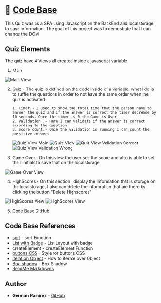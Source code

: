 # 🏈 [Code Base](https://izaack89.github.io/code-base/)

This Quiz was as a SPA using Javascript on the BackEnd and localstorage to save information. The goal of this project was to demostrate that I can change the DOM

## Quiz Elements

The quiz have 4 Views all created inside a javascript variable

1. Main

![Main View](./assets/readmeFiles/main_view.png)

2.  Quiz.- The quiz is defined on the code inside of a variable, what I do is to suffle the questions in order to not have the same order when the quiz is activated

        1. Timer.- I used to show the total time that the person have to answer the quiz and if the answer is correct the timer decrease by 10 seconds. Once the timer is 0 the Game is Over
        2. Validation .- Here I can validate if the answer is correct according to the question
        3. Score count.- Once the validation is running I can count the possitive answers

    ![Quiz View Main](./assets/readmeFiles/quiz_view_main.png)
    ![Quiz View](./assets/readmeFiles/quiz_view1.png)
    ![Quiz View Validation Correct](./assets/readmeFiles/quiz_view2.png)
    ![Quiz View Validation Wrong](./assets/readmeFiles/quiz_view3.png)

3.  Game Over.- On this view the user see the score and also is able to set their initials to save that on the localstorage

![Game Over View](./assets/readmeFiles/game_over_view.png)

4. HighScores.- On this section I display the information that is storage on the localstorage, I also can delete the infomration that are there by clicking the button "Delete Highscores"

![HighScores View](./assets/readmeFiles/scores_view_main.png)
![HighScores View](./assets/readmeFiles/scores_view2.png)

5. [Code Base GitHub](https://github.com/izaack89/code-base)

## Code Base References

- [sort](https://developer.mozilla.org/en-US/docs/Web/JavaScript/Reference/Global_Objects/Array/sort) - sort Function
- [List with Badge](https://developer.mozilla.org/fr/docs/Web/CSS/Layout_cookbook/List_group_with_badges) - List Layout with badge
- [createElement](https://developer.mozilla.org/es/docs/Web/API/Document/createElement) - createElement Function
- [buttons CSS](https://www.w3schools.com/css/css3_buttons.asp) - Style for buttons CSS
- [iteration Object](https://stackoverflow.com/questions/14379274/how-to-iterate-over-a-javascript-object) - How to iterate over Object
- [Box-shadow](https://developer.mozilla.org/es/docs/Web/CSS/box-shadow) - Box Shadow
- [ReadMe Markdowns](https://github.com/tchapi/markdown-cheatsheet/blob/master/README.md)

## Author

- **German Ramirez** - [GitHub](https://github.com/izaack89/)
